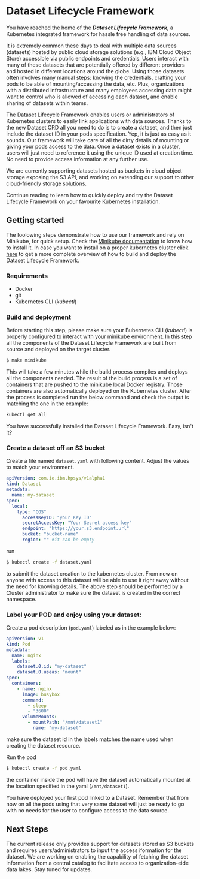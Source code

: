 # Dataset Lifecycle Framework

You have reached the home of the *__Dataset Lifecycle Framework__*, a Kubernetes integrated framework for hassle free handling of data sources.

It is extremely common these days to deal with multiple data sources (datasets) hosted by public cloud storage solutions (e.g., IBM Cloud Object Store) accessible via public endpoints and credentials. Users interact with many of these datasets that are potentially offered by different providers and hosted in different locations around the globe. Using those datasets often involves many manual steps: knowing the credentials, crafting your pods to be able of mounting/accessing the data, etc. Plus, organizations with a distributed infrastructure and many employees accessing data might want to control who is allowed of accessing each dataset, and enable sharing of datasets within teams. 

The Dataset Lifecycle Framework enables users or administrators of Kubernetes clusters to easily link applications with data sources. Thanks to the new Dataset CRD all you need to do is to create a dataset, and then just include the dataset ID in your pods specification. Yep, it is just as easy as it sounds. Our framework will take care of all the dirty details of mounting or giving your pods access to the data. Once a dataset exists in a cluster, users will just need to reference it using the unique ID used at creation time. No need to provide access information at any further use.  

We are currently supporting datasets hosted as buckets in cloud object storage exposing the S3 API, and working on extending our support to other cloud-friendly storage solutions. 

Continue reading to learn how to quickly deploy and try the Dataset Lifecycle Framework on your favourite Kubernetes installation. 

## Getting started
The foolowing steps demonstrate how to use our framework and rely on
Minikube, for quick setup. Check the [Minikube
documentation](https://kubernetes.io/docs/setup/learning-environment/minikube/)
to know how to install it. In case you want to install on a proper kubernetes
cluster click [here](link) to get a more complete overview of how to build and deploy the
Dataset Lifecycle Framework.

### Requirements
- Docker
- git
- Kubernetes CLI (*kubectl*)

### Build and deployment
Before starting this step, please make sure your Bubernetes CLI (*kubectl*) is
properly configured to interact with your minikube environment.
In this step all the components of the Dataset Lifecycle Framework are
built from source and deployed on the target cluster.

```bash
$ make minikube
```

This will take a few minutes while the build process compiles and deploys all
the components needed. The result of the build process is a set of containers that
are pushed to the minikube local Docker registry. Those containers are also
automatically deployed on the Kubernetes cluster.
After the process is completed run the below command and check
the output is matching the one in the example:

```bash
kubectl get all
```

You have successfully installed the Dataset Lifecycle Framework. Easy,
isn't it?

### Create a dataset off an S3 bucket
Create a file named `dataset.yaml` with
following content. Adjust the values to match your environment.

```yaml
apiVersion: com.ie.ibm.hpsys/v1alpha1
kind: Dataset
metadata:
  name: my-dataset
spec:
  local:
    type: "COS"
      accessKeyID: "your Key ID"
      secretAccessKey: "Your Secret access key"
      endpoint: "https://your.s3.endpoint.url"
      bucket: "bucket-name"
      region: "" #it can be empty
```

run

```bash
$ kubectl create -f dataset.yaml
```

to submit the dataset creation to the kubernetes cluster. From now on anyone with access to this dataset will be able to use it right away without the need for knowing details. The above step should be performed by a Cluster administrator to make sure the dataset is created in the correct namespace. 

### Label your POD and enjoy using your dataset:

Create a pod description (`pod.yaml`) labeled as in the example below:

```yaml
apiVersion: v1
kind: Pod
metadata:
  name: nginx
  labels:
    dataset.0.id: "my-dataset"
    dataset.0.useas: "mount"
spec:
  containers:
    - name: nginx
      image: busybox
      command:
        - sleep
        - "3600"
      volumeMounts:
        - mountPath: "/mnt/dataset1"
          name: "my-dataset"
```

make sure the dataset id in the labels matches the name used when creating the
dataset resource.

Run the pod

```bash
$ kubectl create -f pod.yaml
```

the container inside the pod will have the dataset automatically mounted at the
location specified in the yaml (`/mnt/dataset1`).

You have deployed your first pod linked to a Dataset. Remember that from now
on all the pods using that very same dataset will just be ready to go with no
needs for the user to configure access to the data source.

## Next Steps

The current release only provides support for datasets stored as S3 buckets and
requires users/administrators to input the access iformation for the dataset. We
are working on enabling the capability of fetching the dataset information from
a central catalog to facilitate access to organization-eide data lakes. Stay
tuned for updates.
